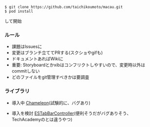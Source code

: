 ```
$ git clone https://github.com/taichikoumoto/macau.git
$ pod install
```
して開始

### ルール
- 課題はIssuesに
- 変更はブランチ立ててPRする(スクショやgifも)
- ドキュメントあればWikiに
- 重要: Storyboardとかxibはコンフリクトしやすいので、変更時以外はcommitしない
- どのファイルをgit管理すべきかは要調査

### ライブラリ
- 導入中
[Chameleon](https://github.com/ViccAlexander/Chameleon)(試験的に、バグあり)

- 導入を検討
[ESTabBarController](https://github.com/eggswift/ESTabBarController)(便利そうだがバグありそう、TechAcademyのとは違うやつ)
